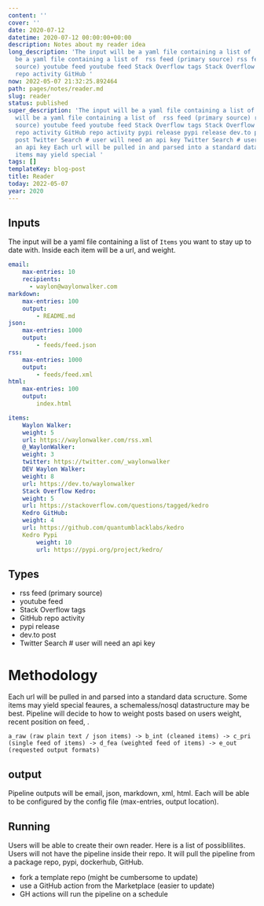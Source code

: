 ```yaml
---
content: ''
cover: ''
date: 2020-07-12
datetime: 2020-07-12 00:00:00+00:00
description: Notes about my reader idea
long_description: 'The input will be a yaml file containing a list of  The input will
  be a yaml file containing a list of  rss feed (primary source) rss feed (primary
  source) youtube feed youtube feed Stack Overflow tags Stack Overflow tags GitHub
  repo activity GitHub '
now: 2022-05-07 21:32:25.892464
path: pages/notes/reader.md
slug: reader
status: published
super_description: 'The input will be a yaml file containing a list of  The input
  will be a yaml file containing a list of  rss feed (primary source) rss feed (primary
  source) youtube feed youtube feed Stack Overflow tags Stack Overflow tags GitHub
  repo activity GitHub repo activity pypi release pypi release dev.to post dev.to
  post Twitter Search # user will need an api key Twitter Search # user will need
  an api key Each url will be pulled in and parsed into a standard data scructure.  Some
  items may yield special '
tags: []
templateKey: blog-post
title: Reader
today: 2022-05-07
year: 2020
---
```


## Inputs

The input will be a yaml file containing a list of `Items` you want to stay up to date with.  Inside each item will be a url, and weight.


``` yaml
email:
    max-entries: 10
    recipients:
      - waylon@waylonwalker.com
markdown:
    max-entries: 100
    output:
        - README.md
json:
    max-entries: 1000
    output:
        - feeds/feed.json
rss:
    max-entries: 1000
    output:
        - feeds/feed.xml
html:
    max-entries: 100
    output:
        index.html

items:
    Waylon Walker:
    weight: 5
    url: https://waylonwalker.com/rss.xml
    @_WaylonWalker:
    weight: 3
    twitter: https://twitter.com/_waylonwalker
    DEV Waylon Walker:
    weight: 8
    url: https://dev.to/waylonwalker
    Stack Overflow Kedro:
    weight: 5
    url: https://stackoverflow.com/questions/tagged/kedro
    Kedro GitHub:
    weight: 4
    url: https://github.com/quantumblacklabs/kedro
    Kedro Pypi
        weight: 10
        url: https://pypi.org/project/kedro/
```


## Types

* rss feed (primary source)
* youtube feed
* Stack Overflow tags
* GitHub repo activity
* pypi release
* dev.to post
* Twitter Search # user will need an api key

# Methodology

Each url will be pulled in and parsed into a standard data scructure.  Some items may yield special feaures, a schemaless/nosql datastructure may be best.  Pipeline will decide to how to weight posts based on users weight, recent position on feed, .

```
a_raw (raw plain text / json items) -> b_int (cleaned items) -> c_pri (single feed of items) -> d_fea (weighted feed of items) -> e_out (requested output formats)
```

## output

Pipeline outputs will be email, json, markdown, xml, html.  Each will be able to be configured by the config file (max-entries, output location).


## Running

Users will be able to create their own reader.  Here is a list of possiblilites.  Users will not have the pipeline inside their repo. It will pull the pipeline from a package repo, pypi, dockerhub, GitHub.

* fork a template repo (might be cumbersome to update)
* use a GitHub action from the Marketplace (easier to update)
* GH actions will run the pipeline on a schedule